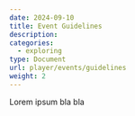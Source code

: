 ```yaml
---
date: 2024-09-10
title: Event Guidelines
description:
categories:
  - exploring
type: Document
url: player/events/guidelines
weight: 2
---
```


Lorem ipsum bla bla


